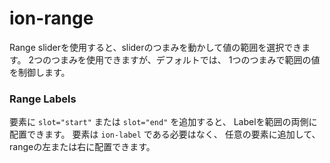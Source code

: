 # ion-range

Range sliderを使用すると、sliderのつまみを動かして値の範囲を選択できます。
2つのつまみを使用できますが、デフォルトでは、
1つのつまみで範囲の値を制御します。

### Range Labels

要素に `slot="start"` または `slot="end"` を追加すると、
Labelを範囲の両側に配置できます。
要素は `ion-label` である必要はなく、
任意の要素に追加して、rangeの左または右に配置できます。

